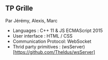 ## TP Grille

Par Jérémy, Alexis, Marc

- Languages : C++ 11 & JS ECMAScript 2015
- User interface : HTML / CSS
- Communication Protocol: WebSocket
- Thrid party primitives : (wsServer)[https://github.com/Theldus/wsServer]
